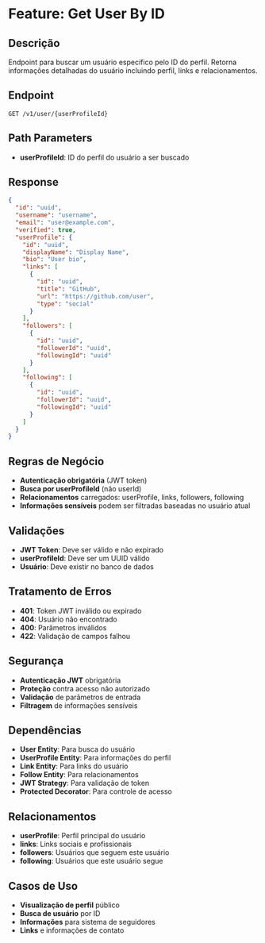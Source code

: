# Feature: Get User By ID

## Descrição
Endpoint para buscar um usuário específico pelo ID do perfil. Retorna informações detalhadas do usuário incluindo perfil, links e relacionamentos.

## Endpoint
`GET /v1/user/{userProfileId}`

## Path Parameters
- **userProfileId**: ID do perfil do usuário a ser buscado

## Response
```json
{
  "id": "uuid",
  "username": "username",
  "email": "user@example.com",
  "verified": true,
  "userProfile": {
    "id": "uuid",
    "displayName": "Display Name",
    "bio": "User bio",
    "links": [
      {
        "id": "uuid",
        "title": "GitHub",
        "url": "https://github.com/user",
        "type": "social"
      }
    ],
    "followers": [
      {
        "id": "uuid",
        "followerId": "uuid",
        "followingId": "uuid"
      }
    ],
    "following": [
      {
        "id": "uuid",
        "followerId": "uuid",
        "followingId": "uuid"
      }
    ]
  }
}
```

## Regras de Negócio
- **Autenticação obrigatória** (JWT token)
- **Busca por userProfileId** (não userId)
- **Relacionamentos** carregados: userProfile, links, followers, following
- **Informações sensíveis** podem ser filtradas baseadas no usuário atual

## Validações
- **JWT Token**: Deve ser válido e não expirado
- **userProfileId**: Deve ser um UUID válido
- **Usuário**: Deve existir no banco de dados

## Tratamento de Erros
- **401**: Token JWT inválido ou expirado
- **404**: Usuário não encontrado
- **400**: Parâmetros inválidos
- **422**: Validação de campos falhou

## Segurança
- **Autenticação JWT** obrigatória
- **Proteção** contra acesso não autorizado
- **Validação** de parâmetros de entrada
- **Filtragem** de informações sensíveis

## Dependências
- **User Entity**: Para busca do usuário
- **UserProfile Entity**: Para informações do perfil
- **Link Entity**: Para links do usuário
- **Follow Entity**: Para relacionamentos
- **JWT Strategy**: Para validação de token
- **Protected Decorator**: Para controle de acesso

## Relacionamentos
- **userProfile**: Perfil principal do usuário
- **links**: Links sociais e profissionais
- **followers**: Usuários que seguem este usuário
- **following**: Usuários que este usuário segue

## Casos de Uso
- **Visualização de perfil** público
- **Busca de usuário** por ID
- **Informações** para sistema de seguidores
- **Links** e informações de contato
